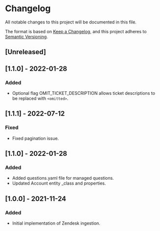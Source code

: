 # Changelog

All notable changes to this project will be documented in this file.

The format is based on [Keep a Changelog](https://keepachangelog.com/en/1.0.0/),
and this project adheres to
[Semantic Versioning](https://semver.org/spec/v2.0.0.html).

## [Unreleased]

## [1.1.0] - 2022-01-28

### Added

- Optional flag OMIT_TICKET_DESCRIPTION allows ticket descriptions to be
  replaced with `<omitted>`.

## [1.1.1] - 2022-07-12

### Fixed

- Fixed pagination issue.

## [1.1.0] - 2022-01-28

### Added

- Added questions.yaml file for managed questions.
- Updated Account entity \_class and properties.

## [1.0.0] - 2021-11-24

### Added

- Initial implementation of Zendesk ingestion.

